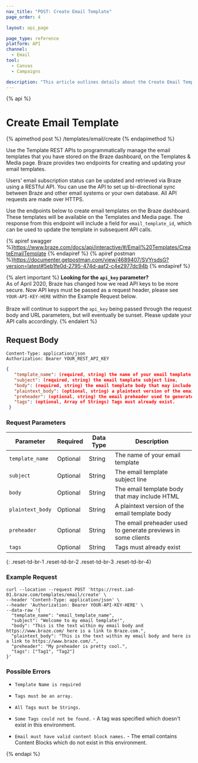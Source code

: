 ```yaml
---
nav_title: "POST: Create Email Template"
page_order: 4

layout: api_page

page_type: reference
platform: API
channel:
  - Email
tool:
  - Canvas
  - Campaigns

description: "This article outlines details about the Create Email Templates Braze endpoint."
---
```

{% api %}
# Create Email Template
{% apimethod post %}
/templates/email/create
{% endapimethod %}

Use the Template REST APIs to programmatically manage the email templates that you have stored on the Braze dashboard, on the Templates & Media page. Braze provides two endpoints for creating and updating your email templates.

Users' email subscription status can be updated and retrieved via Braze using a RESTful API. You can use the API to set up bi-directional sync between Braze and other email systems or your own database. All API requests are made over HTTPS.

Use the endpoints below to create email templates on the Braze dashboard. These templates will be available on the Templates and Media page. The response from this endpoint will include a field for `email_template_id`, which can be used to update the template in subsequent API calls.

{% apiref swagger %}https://www.braze.com/docs/api/interactive/#/Email%20Templates/CreateEmailTemplate {% endapiref %}
{% apiref postman %}https://documenter.getpostman.com/view/4689407/SVYrsdsG?version=latest#5eb1fe0d-2795-474d-aaf2-c4e2977dc94b {% endapiref %}

{% alert important %}
__Looking for the `api_key` parameter?__<br>As of April 2020, Braze has changed how we read API keys to be more secure. Now API keys must be passed as a request header, please see `YOUR-API-KEY-HERE` within the Example Request below.<br><br>Braze will continue to support the `api_key` being passed through the request body and URL parameters, but will eventually be sunset. Please update your API calls accordingly.
{% endalert %}

## Request Body

```
Content-Type: application/json
Authorization: Bearer YOUR_REST_API_KEY
```

```json
{
   "template_name": (required, string) the name of your email template,
   "subject": (required, string) the email template subject line,
   "body": (required, string) the email template body that may include HTML,
   "plaintext_body": (optional, string) a plaintext version of the email template body,
   "preheader": (optional, string) the email preheader used to generate previews in some clients,
   "tags": (optional, Array of Strings) Tags must already exist.
 }
```

### Request Parameters

| Parameter | Required | Data Type | Description |
| --------- | ---------| --------- | ----------- |
|`template_name`|Optional|String|The name of your email template|
|`subject`|Optional|String|The email template subject line|
|`body`|Optional|String|The email template body that may include HTML|
|`plaintext_body`|Optional|String|A plaintext version of the email template body|
|`preheader`|Optional|String|The email preheader used to generate previews in some clients|
|`tags`|Optional|String|Tags must already exist|
{: .reset-td-br-1 .reset-td-br-2 .reset-td-br-3  .reset-td-br-4}

### Example Request
```
curl --location --request POST 'https://rest.iad-01.braze.com/templates/email/create' \
--header 'Content-Type: application/json' \
--header 'Authorization: Bearer YOUR-API-KEY-HERE' \
--data-raw '{
  "template_name": "email_template_name",
  "subject": "Welcome to my email template!",
  "body": "This is the text within my email body and https://www.braze.com/ here is a link to Braze.com.",
  "plaintext_body": "This is the text within my email body and here is a link to https://www.braze.com/.",
  "preheader": "My preheader is pretty cool.",
  "tags": ["Tag1", "Tag2"]
}'
```

### Possible Errors
- `Template Name is required`

- `Tags must be an array.`

- `All Tags must be Strings.`

- `Some Tags could not be found.` - A tag was specified which doesn't exist in this environment.

- `Email must have valid content block names.` - The email contains Content Blocks which do not exist in this environment.

{% endapi %}
